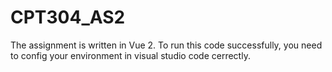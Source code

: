 # CPT304_AS2
 
 The assignment is written in Vue 2. To run this code successfully, you need to config your environment in visual studio code cerrectly.

